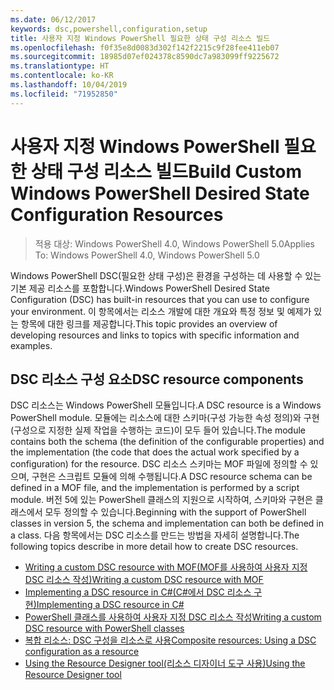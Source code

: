 ```yaml
---
ms.date: 06/12/2017
keywords: dsc,powershell,configuration,setup
title: 사용자 지정 Windows PowerShell 필요한 상태 구성 리소스 빌드
ms.openlocfilehash: f0f35e8d0083d302f142f2215c9f28fee411eb07
ms.sourcegitcommit: 18985d07ef024378c8590dc7a983099ff9225672
ms.translationtype: HT
ms.contentlocale: ko-KR
ms.lasthandoff: 10/04/2019
ms.locfileid: "71952850"
---
```

# <a name="build-custom-windows-powershell-desired-state-configuration-resources"></a><span data-ttu-id="22588-103">사용자 지정 Windows PowerShell 필요한 상태 구성 리소스 빌드</span><span class="sxs-lookup"><span data-stu-id="22588-103">Build Custom Windows PowerShell Desired State Configuration Resources</span></span>

> <span data-ttu-id="22588-104">적용 대상: Windows PowerShell 4.0, Windows PowerShell 5.0</span><span class="sxs-lookup"><span data-stu-id="22588-104">Applies To: Windows PowerShell 4.0, Windows PowerShell 5.0</span></span>

<span data-ttu-id="22588-105">Windows PowerShell DSC(필요한 상태 구성)은 환경을 구성하는 데 사용할 수 있는 기본 제공 리소스를 포함합니다.</span><span class="sxs-lookup"><span data-stu-id="22588-105">Windows PowerShell Desired State Configuration (DSC) has built-in resources that you can use to configure your environment.</span></span> <span data-ttu-id="22588-106">이 항목에서는 리소스 개발에 대한 개요와 특정 정보 및 예제가 있는 항목에 대한 링크를 제공합니다.</span><span class="sxs-lookup"><span data-stu-id="22588-106">This topic provides an overview of developing resources and links to topics with specific information and examples.</span></span>

## <a name="dsc-resource-components"></a><span data-ttu-id="22588-107">DSC 리소스 구성 요소</span><span class="sxs-lookup"><span data-stu-id="22588-107">DSC resource components</span></span>

<span data-ttu-id="22588-108">DSC 리소스는 Windows PowerShell 모듈입니다.</span><span class="sxs-lookup"><span data-stu-id="22588-108">A DSC resource is a Windows PowerShell module.</span></span> <span data-ttu-id="22588-109">모듈에는 리소스에 대한 스키마(구성 가능한 속성 정의)와 구현(구성으로 지정한 실제 작업을 수행하는 코드)이 모두 들어 있습니다.</span><span class="sxs-lookup"><span data-stu-id="22588-109">The module contains both the schema (the definition of the configurable properties) and the implementation (the code that does the actual work specified by a configuration) for the resource.</span></span> <span data-ttu-id="22588-110">DSC 리소스 스키마는 MOF 파일에 정의할 수 있으며, 구현은 스크립트 모듈에 의해 수행됩니다.</span><span class="sxs-lookup"><span data-stu-id="22588-110">A DSC resource schema can be defined in a MOF file, and the implementation is performed by a script module.</span></span> <span data-ttu-id="22588-111">버전 5에 있는 PowerShell 클래스의 지원으로 시작하여, 스키마와 구현은 클래스에서 모두 정의할 수 있습니다.</span><span class="sxs-lookup"><span data-stu-id="22588-111">Beginning with the support of PowerShell classes in version 5, the schema and implementation can both be defined in a class.</span></span> <span data-ttu-id="22588-112">다음 항목에서는 DSC 리소스를 만드는 방법을 자세히 설명합니다.</span><span class="sxs-lookup"><span data-stu-id="22588-112">The following topics describe in more detail how to create DSC resources.</span></span>

* [<span data-ttu-id="22588-113">Writing a custom DSC resource with MOF(MOF를 사용하여 사용자 지정 DSC 리소스 작성)</span><span class="sxs-lookup"><span data-stu-id="22588-113">Writing a custom DSC resource with MOF</span></span>](authoringResourceMOF.md)
* [<span data-ttu-id="22588-114">Implementing a DSC resource in C#(C#에서 DSC 리소스 구현)</span><span class="sxs-lookup"><span data-stu-id="22588-114">Implementing a DSC resource in C#</span></span>](authoringResourceMofCS.md)
* [<span data-ttu-id="22588-115">PowerShell 클래스를 사용하여 사용자 지정 DSC 리소스 작성</span><span class="sxs-lookup"><span data-stu-id="22588-115">Writing a custom DSC resource with PowerShell classes</span></span>](authoringResourceClass.md)
* [<span data-ttu-id="22588-116">복합 리소스: DSC 구성을 리소스로 사용</span><span class="sxs-lookup"><span data-stu-id="22588-116">Composite resources: Using a DSC configuration as a resource</span></span>](authoringResourceComposite.md)
* [<span data-ttu-id="22588-117">Using the Resource Designer tool(리소스 디자이너 도구 사용)</span><span class="sxs-lookup"><span data-stu-id="22588-117">Using the Resource Designer tool</span></span>](authoringResourceMofDesigner.md)
